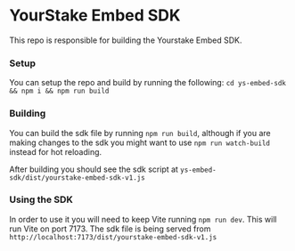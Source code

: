 
# YourStake Embed SDK
This repo is responsible for building the Yourstake Embed SDK.

### Setup
You can setup the repo and build by running the following: `cd ys-embed-sdk && npm i && npm run build`

### Building
You can build the sdk file by running `npm run build`, although if you are making changes to the sdk you might want to use `npm run watch-build` instead for hot reloading.

After building you should see the sdk script at `ys-embed-sdk/dist/yourstake-embed-sdk-v1.js`

### Using the SDK
In order to use it you will need to keep Vite running `npm run dev`. This will run Vite on port 7173. The sdk file is being served from `http://localhost:7173/dist/yourstake-embed-sdk-v1.js`
